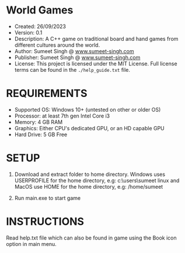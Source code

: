 # World Games

* Created: 26/09/2023
* Version: 0.1
* Description: A C++ game on traditional board and hand games from different cultures around the world.
* Author: Sumeet Singh @ www.sumeet-singh.com
* Publisher: Sumeet Singh @ www.sumeet-singh.com 
* License: This project is licensed under the MIT License. 
Full license terms can be found in the `./help_guide.txt` file.


# REQUIREMENTS

* Supported OS: Windows 10+ (untested on other or older OS)
* Processor: at least 7th gen Intel Core i3 
* Memory: 4 GB RAM
* Graphics: Either CPU's dedicated GPU, or an HD capable GPU
* Hard Drive: 5 GB Free


# SETUP

1. Download and extract folder to home directory.
Windows uses USERPROFILE for the home directory, e.g: c:\users\sumeet
linux and MacOS use HOME for the home directory, e.g: /home/sumeet

2. Run main.exe to start game


# INSTRUCTIONS

Read help.txt file which can also be found in game using the Book icon option in main menu.

